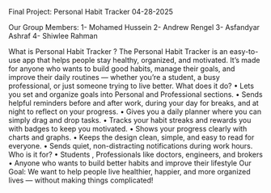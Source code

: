 Final Project: Personal Habit Tracker    04-28-2025

Our Group Members:
1-	Mohamed Hussein
2-	Andrew Rengel
3-	Asfandyar Ashraf 
4-	Shiwlee Rahman

What is Personal Habit Tracker ?
The Personal Habit Tracker is an easy-to-use app that helps people stay healthy, organized, and motivated. It’s made for anyone who wants to build good habits, manage their goals, and improve their daily routines — whether you’re a student, a busy professional, or just someone trying to live better.
What does it do?
•	Lets you set and organize goals into Personal and Professional sections.
•	Sends helpful reminders before and after work, during your day for breaks, and at night to reflect on your progress.
•	Gives you a daily planner where you can simply drag and drop tasks.
•	Tracks your habit streaks and rewards you with badges to keep you motivated.
•	Shows your progress clearly with charts and graphs.
•	Keeps the design clean, simple, and easy to read for everyone.
•	Sends quiet, non-distracting notifications during work hours.
Who is it for?
•	Students , Professionals like doctors, engineers, and brokers
•	Anyone who wants to build better habits and improve their lifestyle
Our Goal:
We want to help people live healthier, happier, and more organized lives — without making things complicated!
